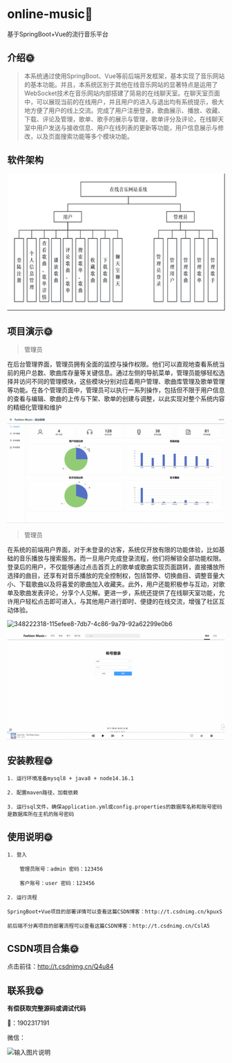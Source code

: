 # online-music🎂

基于SpringBoot+Vue的流行音乐平台

## 介绍🌞

> 本系统通过使用SpringBoot、Vue等前后端开发框架，基本实现了音乐网站的基本功能。并且，本系统区别于其他在线音乐网站的显著特点是运用了WebSocket技术在音乐网站内部搭建了简易的在线聊天室。在聊天室页面中，可以展现当前的在线用户，并且用户的进入与退出均有系统提示，极大地方便了用户的线上交流。完成了用户注册登录，歌曲展示、播放、收藏、下载、评论及管理，歌单、歌手的展示与管理，歌单评分及评论，在线聊天室中用户发送与接收信息、用户在线列表的更新等功能，用户信息展示与修改，以及页面搜索功能等多个模块功能。

## 软件架构

![image-20240830220917876](files/image-20240830220917876.png)

## 项目演示🌞

>  管理员

在后台管理界面，管理员拥有全面的监控与操作权限。他们可以直观地查看系统当前的用户总数、歌曲库存量等关键信息。通过左侧的导航菜单，管理员能够轻松选择并访问不同的管理模块，这些模块分别对应着用户管理、歌曲库管理及歌单管理等功能。在各个管理页面中，管理员可以执行一系列操作，包括但不限于用户信息的查看与编辑、歌曲的上传与下架、歌单的创建与调整，以此实现对整个系统内容的精细化管理和维护

![348217877-ff134d61-de09-4a41-983a-8a526336504b](files/348217877-ff134d61-de09-4a41-983a-8a526336504b.gif)



> 管理员

在系统的前端用户界面，对于未登录的访客，系统仅开放有限的功能体验，比如基础的音乐播放与搜索服务。而一旦用户完成登录流程，他们将解锁全部功能权限。登录后的用户，不仅能够通过点击首页上的歌单或歌曲实现页面跳转，直接播放所选择的曲目，还享有对音乐播放的完全控制权，包括暂停、切换曲目、调整音量大小、下载歌曲以及将喜爱的歌曲加入收藏夹。此外，用户还能积极参与互动，对歌单及歌曲发表评论，分享个人见解。更进一步，系统还提供了在线聊天室功能，允许用户轻松点击即可进入，与其他用户进行即时、便捷的在线交流，增强了社区互动体验。

![348222318-115efee8-7db7-4c86-9a79-92a62299e0b6](files/348222318-115efee8-7db7-4c86-9a79-92a62299e0b6.gif)

![348218245-8fcf6701-ba94-48b5-afcd-144e4d172547](files/348218245-8fcf6701-ba94-48b5-afcd-144e4d172547.gif)

## 安装教程🌞

```
1. 运行环境准备mysql8 + java8 + node14.16.1

2. 配置maven路径，加载依赖

3. 运行sql文件，确保application.yml或config.properties的数据库名称和账号密码是数据库所在主机的账号密码
```



## 使用说明🌞

```
1. 登入

    管理员账号：admin 密码：123456

    客户账号：user 密码：123456
  
2. 运行流程

SpringBoot+Vue项目的部署详情可以查看这篇CSDN博客：http://t.csdnimg.cn/kpuxS

前后端不分离项目的部署流程可以查看这篇CSDN博客：http://t.csdnimg.cn/CslA5
```



## CSDN项目合集🌞

点击前往：http://t.csdnimg.cn/Q4u84



## 联系我🌞

**有偿获取完整源码或调试代码**

🐧：1902317191

微信：



![输入图片说明](https://gitee.com/luooin/liulangdongwujiuzhu/raw/main/files/image3.png)